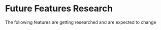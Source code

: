 # Future Features Research

The following features are getting researched and are expected to change

